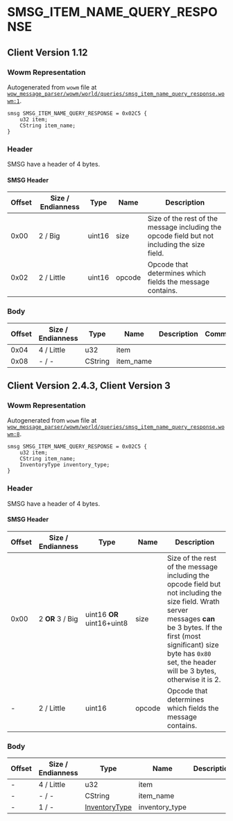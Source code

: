 # SMSG_ITEM_NAME_QUERY_RESPONSE

## Client Version 1.12

### Wowm Representation

Autogenerated from `wowm` file at [`wow_message_parser/wowm/world/queries/smsg_item_name_query_response.wowm:1`](https://github.com/gtker/wow_messages/tree/main/wow_message_parser/wowm/world/queries/smsg_item_name_query_response.wowm#L1).
```rust,ignore
smsg SMSG_ITEM_NAME_QUERY_RESPONSE = 0x02C5 {
    u32 item;
    CString item_name;
}
```
### Header

SMSG have a header of 4 bytes.

#### SMSG Header

| Offset | Size / Endianness | Type   | Name   | Description |
| ------ | ----------------- | ------ | ------ | ----------- |
| 0x00   | 2 / Big           | uint16 | size   | Size of the rest of the message including the opcode field but not including the size field.|
| 0x02   | 2 / Little        | uint16 | opcode | Opcode that determines which fields the message contains.|

### Body

| Offset | Size / Endianness | Type | Name | Description | Comment |
| ------ | ----------------- | ---- | ---- | ----------- | ------- |
| 0x04 | 4 / Little | u32 | item |  |  |
| 0x08 | - / - | CString | item_name |  |  |

## Client Version 2.4.3, Client Version 3

### Wowm Representation

Autogenerated from `wowm` file at [`wow_message_parser/wowm/world/queries/smsg_item_name_query_response.wowm:8`](https://github.com/gtker/wow_messages/tree/main/wow_message_parser/wowm/world/queries/smsg_item_name_query_response.wowm#L8).
```rust,ignore
smsg SMSG_ITEM_NAME_QUERY_RESPONSE = 0x02C5 {
    u32 item;
    CString item_name;
    InventoryType inventory_type;
}
```
### Header

SMSG have a header of 4 bytes.

#### SMSG Header

| Offset | Size / Endianness | Type   | Name   | Description |
| ------ | ----------------- | ------ | ------ | ----------- |
| 0x00   | 2 **OR** 3 / Big           | uint16 **OR** uint16+uint8 | size | Size of the rest of the message including the opcode field but not including the size field. Wrath server messages **can** be 3 bytes. If the first (most significant) size byte has `0x80` set, the header will be 3 bytes, otherwise it is 2.|
| -      | 2 / Little| uint16 | opcode | Opcode that determines which fields the message contains. |

### Body

| Offset | Size / Endianness | Type | Name | Description | Comment |
| ------ | ----------------- | ---- | ---- | ----------- | ------- |
| - | 4 / Little | u32 | item |  |  |
| - | - / - | CString | item_name |  |  |
| - | 1 / - | [InventoryType](inventorytype.md) | inventory_type |  |  |

